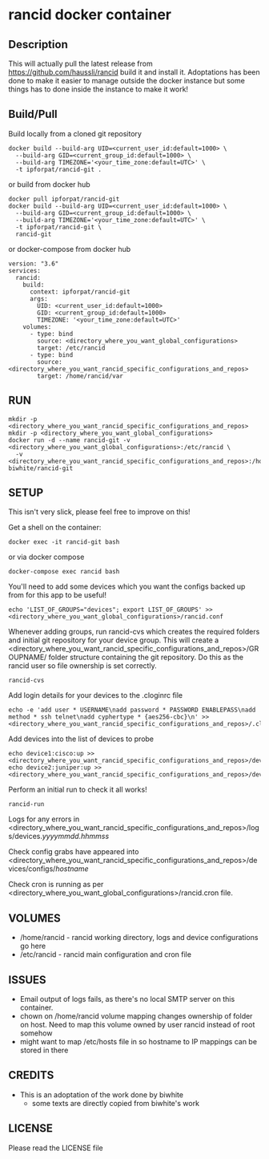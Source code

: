 # rancid docker container #

## Description ##

This will actually pull the latest release from https://github.com/haussli/rancid build it and install it.
Adoptations has been done to make it easier to manage outside the docker instance but some things has to done inside the instance to make it work!

## Build/Pull ##

Build locally from a cloned git repository
```
docker build --build-arg UID=<current_user_id:default=1000> \
  --build-arg GID=<current_group_id:default=1000> \
  --build-arg TIMEZONE='<your_time_zone:default=UTC>' \
  -t ipforpat/rancid-git .
```

or build from docker hub

```
docker pull ipforpat/rancid-git
docker build --build-arg UID=<current_user_id:default=1000> \
  --build-arg GID=<current_group_id:default=1000> \
  --build-arg TIMEZONE='<your_time_zone:default=UTC>' \
  -t ipforpat/rancid-git \
  rancid-git
```

or docker-compose from docker hub
```
version: "3.6"
services:
  rancid:
    build:
      context: ipforpat/rancid-git
      args:
        UID: <current_user_id:default=1000>
        GID: <current_group_id:default=1000>
        TIMEZONE: '<your_time_zone:default=UTC>'
    volumes:
      - type: bind
        source: <directory_where_you_want_global_configurations>
        target: /etc/rancid
      - type: bind
        source: <directory_where_you_want_rancid_specific_configurations_and_repos>
        target: /home/rancid/var
```

## RUN ##

```
mkdir -p <directory_where_you_want_rancid_specific_configurations_and_repos>
mkdir -p <directory_where_you_want_global_configurations>
docker run -d --name rancid-git -v <directory_where_you_want_global_configurations>:/etc/rancid \
  -v <directory_where_you_want_rancid_specific_configurations_and_repos>:/home/rancid biwhite/rancid-git
```

## SETUP ##

This isn't very slick, please feel free to improve on this!

Get a shell on the container:
```
docker exec -it rancid-git bash
```
or via docker compose
```
docker-compose exec rancid bash
```

You'll need to add some devices which you want the configs backed up from for this app to be useful!

```
echo 'LIST_OF_GROUPS="devices"; export LIST_OF_GROUPS' >> <directory_where_you_want_global_configurations>/rancid.conf
```

Whenever adding groups, run rancid-cvs which creates the required folders and
initial git repository for your device group.  This will create a
<directory_where_you_want_rancid_specific_configurations_and_repos>/GROUPNAME/ folder structure containing the git repository.  Do
this as the rancid user so file ownership is set correctly.

```
rancid-cvs
```
Add login details for your devices to the .cloginrc file
```
echo -e 'add user * USERNAME\nadd password * PASSWORD ENABLEPASS\nadd method * ssh telnet\nadd cyphertype * {aes256-cbc}\n' >> <directory_where_you_want_rancid_specific_configurations_and_repos>/.cloginrc
```

Add devices into the list of devices to probe
```
echo device1:cisco:up >> <directory_where_you_want_rancid_specific_configurations_and_repos>/devices/router.db
echo device2:juniper:up >> <directory_where_you_want_rancid_specific_configurations_and_repos>/devices/router.db
```

Perform an initial run to check it all works!

```
rancid-run
```

Logs for any errors in <directory_where_you_want_rancid_specific_configurations_and_repos>/logs/devices._yyyymmdd.hhmmss_

Check config grabs have appeared into <directory_where_you_want_rancid_specific_configurations_and_repos>/devices/configs/_hostname_

Check cron is running as per <directory_where_you_want_global_configurations>/rancid.cron file.

## VOLUMES ##
  * /home/rancid - rancid working directory, logs and device configurations go here
  * /etc/rancid - rancid main configuration and cron file

## ISSUES ##

  * Email output of logs fails, as there's no local SMTP server on this container.
  * chown on /home/rancid volume mapping changes ownership of folder on host.  Need to map this volume owned by user rancid instead of root somehow
  * might want to map /etc/hosts file in so hostname to IP mappings can be stored in there

## CREDITS ##

  * This is an adoptation of the work done by biwhite
    - some texts are directly copied from biwhite's work

## LICENSE ##

  Please read the LICENSE file

